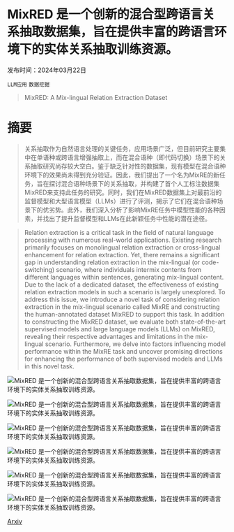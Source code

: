 # MixRED 是一个创新的混合型跨语言关系抽取数据集，旨在提供丰富的跨语言环境下的实体关系抽取训练资源。

发布时间：2024年03月22日

`LLM应用` `数据挖掘`

> MixRED: A Mix-lingual Relation Extraction Dataset

# 摘要

> 关系抽取作为自然语言处理的关键任务，应用场景广泛，但目前研究主要集中在单语种或跨语言增强抽取上，而在混合语种（即代码切换）场景下的关系抽取研究尚存较大空白。鉴于缺乏针对性的数据集，现有模型在混合语种环境下的效果尚未得到充分验证。因此，我们提出了一个名为MixRE的新任务，旨在探讨混合语种场景下的关系抽取，并构建了首个人工标注数据集MixRED来支持此任务的研究。同时，我们在MixRED数据集上对最前沿的监督模型和大型语言模型（LLMs）进行了评测，揭示了它们在混合语种场景下的优劣势。此外，我们深入分析了影响MixRE任务中模型性能的各种因素，并找出了提升监督模型和LLMs在此新颖任务中性能的潜在途径。

> Relation extraction is a critical task in the field of natural language processing with numerous real-world applications. Existing research primarily focuses on monolingual relation extraction or cross-lingual enhancement for relation extraction. Yet, there remains a significant gap in understanding relation extraction in the mix-lingual (or code-switching) scenario, where individuals intermix contents from different languages within sentences, generating mix-lingual content. Due to the lack of a dedicated dataset, the effectiveness of existing relation extraction models in such a scenario is largely unexplored. To address this issue, we introduce a novel task of considering relation extraction in the mix-lingual scenario called MixRE and constructing the human-annotated dataset MixRED to support this task. In addition to constructing the MixRED dataset, we evaluate both state-of-the-art supervised models and large language models (LLMs) on MixRED, revealing their respective advantages and limitations in the mix-lingual scenario. Furthermore, we delve into factors influencing model performance within the MixRE task and uncover promising directions for enhancing the performance of both supervised models and LLMs in this novel task.

![MixRED 是一个创新的混合型跨语言关系抽取数据集，旨在提供丰富的跨语言环境下的实体关系抽取训练资源。](../../../paper_images/2403.15696/x1.png)

![MixRED 是一个创新的混合型跨语言关系抽取数据集，旨在提供丰富的跨语言环境下的实体关系抽取训练资源。](../../../paper_images/2403.15696/x2.png)

![MixRED 是一个创新的混合型跨语言关系抽取数据集，旨在提供丰富的跨语言环境下的实体关系抽取训练资源。](../../../paper_images/2403.15696/x3.png)

![MixRED 是一个创新的混合型跨语言关系抽取数据集，旨在提供丰富的跨语言环境下的实体关系抽取训练资源。](../../../paper_images/2403.15696/x4.png)

![MixRED 是一个创新的混合型跨语言关系抽取数据集，旨在提供丰富的跨语言环境下的实体关系抽取训练资源。](../../../paper_images/2403.15696/x5.png)

![MixRED 是一个创新的混合型跨语言关系抽取数据集，旨在提供丰富的跨语言环境下的实体关系抽取训练资源。](../../../paper_images/2403.15696/x6.png)

[Arxiv](https://arxiv.org/abs/2403.15696)